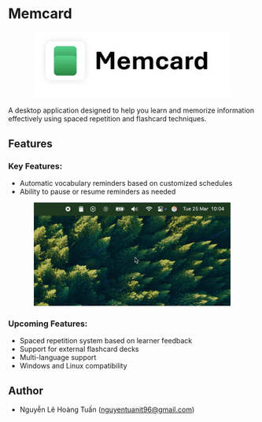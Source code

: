 # Memcard

<p align="center">
  <img style="width:400px;" src="docs/images/memcard-logo.png" alt="Memcard Logo">
</p>

A desktop application designed to help you learn and memorize information effectively using spaced repetition and flashcard techniques.

## Features

### Key Features:

- Automatic vocabulary reminders based on customized schedules
- Ability to pause or resume reminders as needed

<p align="center">
  <img style="width:400px;" src="docs/images/memcard-demo.gif" alt="Memcard Demo">
</p>


### Upcoming Features:

- Spaced repetition system based on learner feedback
- Support for external flashcard decks
- Multi-language support
- Windows and Linux compatibility


## Author

- Nguyễn Lê Hoàng Tuấn (nguyentuanit96@gmail.com) 